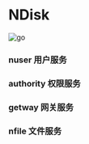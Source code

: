 
# NDisk

![go](https://github.com/myxy99/NDisk/workflows/go/badge.svg?branch=main)

### nuser 用户服务

### authority 权限服务

### getway 网关服务

### nfile 文件服务